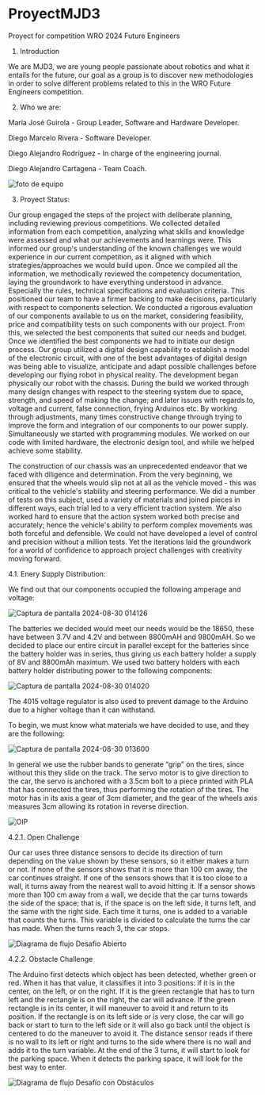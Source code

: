 # ProyectMJD3
Proyect for competition WRO 2024 Future Engineers

1.	Introduction
   
We are MJD3, we are young people passionate about robotics and what it entails for the future, our goal as a group is to discover new methodologies in order to solve different problems related to this in the WRO Future Engineers competition.

2. Who we are:

María José Guirola          -    Group Leader, Software and Hardware Developer.

Diego Marcelo Rivera        -                 Software Developer.

Diego Alejandro Rodríguez   -                In charge of the engineering journal.

Diego Alejandro Cartagena   -              Team Coach.

![foto de equipo](https://github.com/user-attachments/assets/64f3a5da-1f77-43cf-9ad8-2ee15b23fe44)

3.	Proyect Status:

Our group engaged the steps of the project with deliberate planning, including reviewing previous competitions. We collected detailed information from each competition, analyzing what skills and knowledge were assessed and what our achievements and learnings were. This informed our group's understanding of the known challenges we would experience in our current competition, as it aligned with which strategies/approaches we would build upon. Once we compiled all the information, we methodically reviewed the competency documentation, laying the groundwork to have everything understood in advance. Especially the rules, technical specifications and evaluation criteria. This positioned our team to have a firmer backing to make decisions, particularly with respect to components selection. We conducted a rigorous evaluation of our components available to us on the market, considering feasibility, price and compatibility tests on such components with our project. From this, we selected the best components that suited our needs and budget. Once we identified the best components we had to initiate our design process. Our group utilized a digital design capability to establish a model of the electronic circuit, with one of the best advantages of digital design was being able to visualize, anticipate and adapt possible challenges before developing our flying robot in physical reality. The development began physically our robot with the chassis. During the build we worked through many design changes with respect to the steering system due to space, strength, and speed of making the change; and later issues with regards to, voltage and current, false connection, frying Arduinos etc. By working through adjustments, many times constructive change through trying to improve the form and integration of our components to our power supply. Simultaneously we started with programming modules. We worked on our code with limited hardware, the electronic design tool, and while we helped achieve some stability.

The construction of our chassis was an unprecedented endeavor that we faced with diligence and determination. From the very beginning, we ensured that the wheels would slip not at all as the vehicle moved - this was critical to the vehicle's stability and steering performance. We did a number of tests on this subject, used a variety of materials and joined pieces in different ways, each trial led to a very efficient traction system. We also worked hard to ensure that the action system worked both precise and accurately; hence the vehicle's ability to perform complex movements was both forceful and defensible. We could not have developed a level of control and precision without a million tests. Yet the iterations laid the groundwork for a world of confidence to approach project challenges with creativity moving forward.

4.1. Enery Supply Distribution:

We find out that our components occupied the following amperage and voltage:

![Captura de pantalla 2024-08-30 014126](https://github.com/user-attachments/assets/ad2aafde-81b8-4563-809a-2da347385790)

The batteries we decided would meet our needs would be the 18650, these have between 3.7V and 4.2V and between 8800mAH and 9800mAH. So we decided to place our entire circuit in parallel except for the batteries since the battery holder was in series, thus giving us each battery holder a supply of 8V and 8800mAh maximum.
We used two battery holders with each battery holder distributing power to the following components:

![Captura de pantalla 2024-08-30 014020](https://github.com/user-attachments/assets/06ce46da-a4e2-4c6d-b010-13bf664e6c03) 

The 4015 voltage regulator is also used to prevent damage to the Arduino due to a higher voltage than it can withstand.

To begin, we must know what materials we have decided to use, and they are the following:

![Captura de pantalla 2024-08-30 013600](https://github.com/user-attachments/assets/e8408c10-bd52-4527-adab-700ac866823c)

In general we use the rubber bands to generate “grip” on the tires, since without this they slide on the track. The servo motor is to give direction to the car, the servo is anchored with a 3.5cm bolt to a piece printed with PLA that has connected the tires, thus performing the rotation of the tires. The motor has in its axis a gear of 3cm diameter, and the gear of the wheels axis measures 3cm allowing its rotation in reverse direction.


![OIP](https://github.com/user-attachments/assets/c1f1bbc2-9089-4ce9-bd6b-141e616ac50a)

4.2.1.   Open Challenge


Our car uses three distance sensors to decide its direction of turn depending on the value shown by these sensors, so it either makes a turn or not. If none of the sensors shows that it is more than 100 cm away, the car continues straight. If one of the sensors shows that it is too close to a wall, it turns away from the nearest wall to avoid hitting it. If a sensor shows more than 100 cm away from a wall, we decide that the car turns towards the side of the space; that is, if the space is on the left side, it turns left, and the same with the right side. Each time it turns, one is added to a variable that counts the turns. This variable is divided to calculate the turns the car has made. When the turns reach 3, the car stops.

![Diagrama de flujo Desafio Abierto](https://github.com/user-attachments/assets/8c3d0f90-999e-4dcb-9a7e-6ef8dce0d366)


4.2.2. Obstacle Challenge


The Arduino first detects which object has been detected, whether green or red. When it has that value, it classifies it into 3 positions: if it is in the center, on the left, or on the right. If it is the green rectangle that has to turn left and the rectangle is on the right, the car will advance. If the green rectangle is in its center, it will maneuver to avoid it and return to its position. If the rectangle is on its left side or is very close, the car will go back or start to turn to the left side or it will also go back until the object is centered to do the maneuver to avoid it. The distance sensor reads if there is no wall to its left or right and turns to the side where there is no wall and adds it to the turn variable. At the end of the 3 turns, it will start to look for the parking space. When it detects the parking space, it will look for the best way to enter.

![Diagrama de flujo Desafío con Obstáculos](https://github.com/user-attachments/assets/12abf354-9bf3-41a1-9de0-e6f1f4a1bd1d)
